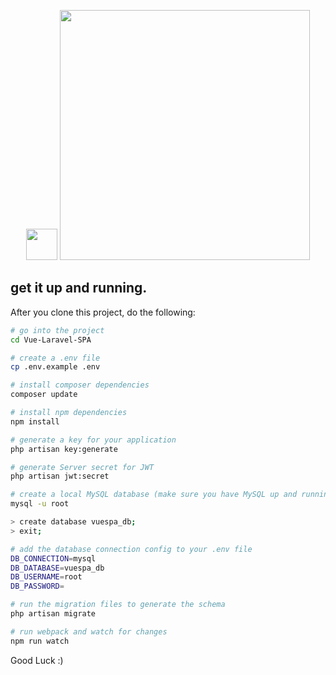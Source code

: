 <p align="center">
    <img src="https://avatars0.githubusercontent.com/u/51365279?s=200&v=4" width="50">
    <img src="https://res.cloudinary.com/dtfbvvkyp/image/upload/v1566331377/laravel-logolockup-cmyk-red.svg" width="400">
</p>


## get it up and running.

After you clone this project, do the following:

```bash
# go into the project
cd Vue-Laravel-SPA

# create a .env file
cp .env.example .env

# install composer dependencies
composer update

# install npm dependencies
npm install

# generate a key for your application
php artisan key:generate

# generate Server secret for JWT
php artisan jwt:secret

# create a local MySQL database (make sure you have MySQL up and running)
mysql -u root

> create database vuespa_db;
> exit;

# add the database connection config to your .env file
DB_CONNECTION=mysql
DB_DATABASE=vuespa_db
DB_USERNAME=root
DB_PASSWORD=

# run the migration files to generate the schema
php artisan migrate

# run webpack and watch for changes
npm run watch
```

Good Luck :)
